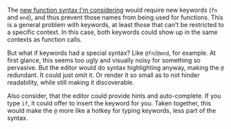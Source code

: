 The [new function syntax I'm considering](/daily/2024-10-05) would require new
keywords (`fn` and `end`), and thus prevent those names from being used for
functions. This is a general problem with keywords, at least those that can't be
restricted to a specific context. In this case, both keywords could show up in
the same contexts as function calls.

But what if keywords had a special syntax? Like `@fn`/`@end`, for example. At
first glance, this seems too ugly and visually noisy for something so pervasive.
But the editor would do syntax highlighting anyway, making the `@` redundant. It
could just omit it. Or render it so small as to not hinder readability, while
still making it discoverable.

Also consider, that the editor could provide hints and auto-complete. If you
type `if`, it could offer to insert the keyword for you. Taken together, this
would make the `@` more like a hotkey for typing keywords, less part of the
syntax.
